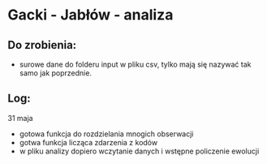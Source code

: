 # Gacki - Jabłów - analiza

## Do zrobienia:

* surowe dane do folderu input w pliku csv, tylko mają się nazywać
tak samo jak poprzednie.

## Log:
31 maja 
* gotowa funkcja do rozdzielania mnogich obserwacji
* gotwa funkcja licząca zdarzenia z kodów
* w pliku analizy dopiero wczytanie danych i wstępne policzenie ewolucji



